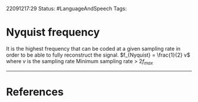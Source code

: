 22091217:29
Status:  #LanguageAndSpeech
Tags: 

# Nyquist frequency
It is the highest frequency that can be coded at a given sampling rate in order to be able to fully reconstruct the signal. $f_{Nyquist} = \frac{1}{2} v$ where $v$ is the sampling rate 
Minimum sampling rate > $2f_{max}$ 

---
# References